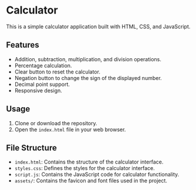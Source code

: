 # Calculator

This is a simple calculator application built with HTML, CSS, and JavaScript.

## Features

- Addition, subtraction, multiplication, and division operations.
- Percentage calculation.
- Clear button to reset the calculator.
- Negation button to change the sign of the displayed number.
- Decimal point support.
- Responsive design.

## Usage

1. Clone or download the repository.
2. Open the `index.html` file in your web browser.

## File Structure

- `index.html`: Contains the structure of the calculator interface.
- `styles.css`: Defines the styles for the calculator interface.
- `script.js`: Contains the JavaScript code for calculator functionality.
- `assets/`: Contains the favicon and font files used in the project.
